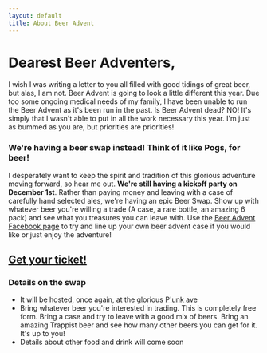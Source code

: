 ```yaml
---
layout: default
title: About Beer Advent
---
```

# Dearest Beer Adventers,

I wish I was writing a letter to you all filled with good tidings of great beer, but alas, I am not. Beer Advent is going to look a little different this year. Due too some ongoing medical needs of my family, I have been unable to run the Beer Advent as it's been run in the past. Is Beer Advent dead? NO! It's simply that I wasn't able to put in all the work necessary this year. I'm just as bummed as you are, but priorities are priorities!

### We're having a beer swap instead! Think of it like Pogs, for beer!

I desperately want to keep the spirit and tradition of this glorious adventure moving forward, so hear me out. **We're still having a kickoff party on December 1st**. Rather than paying money and leaving with a case of carefully hand selected ales, we're having an epic Beer Swap. Show up with whatever beer you're willing a trade (A case, a rare bottle, an amazing 6 pack) and see what you treasures you can leave with. Use the [Beer Advent Facebook page](https://www.facebook.com/beeradvent) to try and line up your own beer advent case if you would like or just enjoy the adventure!

## [Get your ticket!](http://beeradvent.ticketleap.com/beerswap/)

### Details on the swap

* It will be hosted, once again, at the glorious [P'unk ave](http://punkave.com)
* Bring whatever beer you're interested in trading. This is completely free form. Bring a case and try to leave with a good mix of beers. Bring an amazing Trappist beer and see how many other beers you can get for it. It's up to you!
* Details about other food and drink will come soon